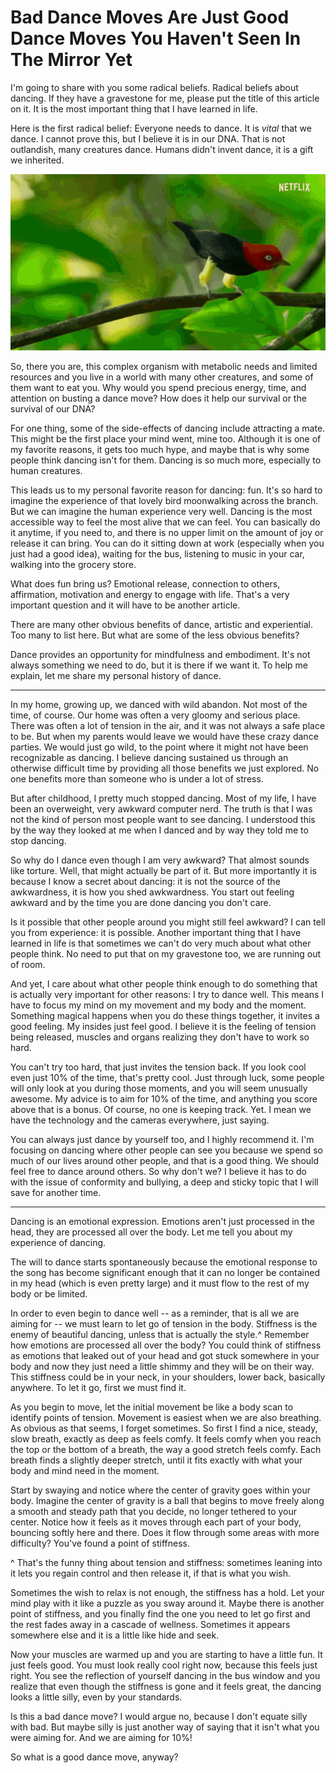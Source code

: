 # Bad Dance Moves Are Just Good Dance Moves You Haven't Seen In The Mirror Yet

I'm going to share with you some radical beliefs. Radical beliefs about dancing. If they have a gravestone for me, please put the title of this article on it. It is the most important thing that I have learned in life.

Here is the first radical belief: Everyone needs to dance. It is *vital* that we dance. I cannot prove this, but I believe it is in our DNA. That is not outlandish, many creatures dance. Humans didn't invent dance, it is a gift we inherited. 

![birds](../img/dancing-moonwalk.gif)

So, there you are, this complex organism with metabolic needs and limited resources and you live in a world with many other creatures, and some of them want to eat you. Why would you spend precious energy, time, and attention on busting a dance move? How does it help our survival or the survival of our DNA?

For one thing, some of the side-effects of dancing include attracting a mate. This might be the first place your mind went, mine too. Although it is one of my favorite reasons, it gets too much hype, and maybe that is why some people think dancing isn't for them. Dancing is so much more, especially to human creatures. 

This leads us to my personal favorite reason for dancing: fun. It's so hard to imagine the experience of that lovely bird moonwalking across the branch. But we can imagine the human experience very well. Dancing is the most accessible way to feel the most alive that we can feel. You can basically do it anytime, if you need to, and there is no upper limit on the amount of joy or release it can bring. You can do it sitting down at work (especially when you just had a good idea), waiting for the bus, listening to music in your car, walking into the grocery store.

What does fun bring us? Emotional release, connection to others, affirmation, motivation and energy to engage with life. That's a very important question and it will have to be another article.

There are many other obvious benefits of dance, artistic and experiential. Too many to list here. But what are some of the less obvious benefits?

Dance provides an opportunity for mindfulness and embodiment. It's not always something we need to do, but it is there if we want it. To help me explain, let me share my personal history of dance.

---

In my home, growing up, we danced with wild abandon. Not most of the time, of course. Our home was often a very gloomy and serious place. There was often a lot of tension in the air, and it was not always a safe place to be. But when my parents would leave we would have these crazy dance parties. We would just go wild, to the point where it might not have been recognizable as dancing. I believe dancing sustained us through an otherwise difficult time by providing all those benefits we just explored. No one benefits more than someone who is under a lot of stress.

But after childhood, I pretty much stopped dancing. Most of my life, I have been an overweight, very awkward computer nerd. The truth is that I was not the kind of person most people want to see dancing. I understood this by the way they looked at me when I danced and by way they told me to stop dancing.

So why do I dance even though I am very awkward? That almost sounds like torture. Well, that might actually be part of it. But more importantly it is because I know a secret about dancing: it is not the source of the awkwardness, it is how you shed awkwardness. You start out feeling awkward and by the time you are done dancing you don't care. 

Is it possible that other people around you might still feel awkward? I can tell you from experience: it is possible. Another important thing that I have learned in life is that sometimes we can't do very much about what other people think. No need to put that on my gravestone too, we are running out of room. 

And yet, I care about what other people think enough to do something that is actually very important for other reasons: I try to dance well. This means I have to focus my mind on my movement and my body and the moment. Something magical happens when you do these things together, it invites a good feeling. My insides just feel good. I believe it is the feeling of tension being released, muscles and organs realizing they don't have to work so hard. 

You can't try too hard, that just invites the tension back. If you look cool even just 10% of the time, that's pretty cool. Just through luck, some people will only look at you during those moments, and you will seem unusually awesome. My advice is to aim for 10% of the time, and anything you score above that is a bonus. Of course, no one is keeping track. Yet. I mean we have the technology and the cameras everywhere, just saying. 

You can always just dance by yourself too, and I highly recommend it. I'm focusing on dancing where other people can see you because we spend so much of our lives around other people, and that is a good thing. We should feel free to dance around others. So why don't we? I believe it has to do with the issue of conformity and bullying, a deep and sticky topic that I will save for another time.

---

Dancing is an emotional expression. Emotions aren't just processed in the head, they are processed all over the body. Let me tell you about my experience of dancing. 

The will to dance starts spontaneously because the emotional response to the song has become significant enough that it can no longer be contained in my head (which is even pretty large) and it must flow to the rest of my body or be limited. 

In order to even begin to dance well -- as a reminder, that is all we are aiming for -- we must learn to let go of tension in the body. Stiffness is the enemy of beautiful dancing, unless that is actually the style.^ Remember how emotions are processed all over the body? You could think of stiffness as emotions that leaked out of your head and got stuck somewhere in your body and now they just need a little shimmy and they will be on their way. This stiffness could be in your neck, in your shoulders, lower back, basically anywhere. To let it go, first we must find it.

As you begin to move, let the initial movement be like a body scan to identify points of tension. Movement is easiest when we are also breathing. As obvious as that seems, I forget sometimes. So first I find a nice, steady, slow breath, exactly as deep as feels comfy. It feels comfy when you reach the top or the bottom of a breath, the way a good stretch feels comfy. Each breath finds a slightly deeper stretch, until it fits exactly with what your body and mind need in the moment.

Start by swaying and notice where the center of gravity goes within your body. Imagine the center of gravity is a ball that begins to move freely along a smooth and steady path that you decide, no longer tethered to your center. Notice how it feels as it moves through each part of your body, bouncing softly here and there. Does it flow through some areas with more difficulty? You've found a point of stiffness.

^ That's the funny thing about tension and stiffness: sometimes leaning into it lets you regain control and then release it, if that is what you wish.

Sometimes the wish to relax is not enough, the stiffness has a hold. Let your mind play with it like a puzzle as you sway around it. Maybe there is another point of stiffness, and you finally find the one you need to let go first and the rest fades away in a cascade of wellness. Sometimes it appears somewhere else and it is a little like hide and seek. 

Now your muscles are warmed up and you are starting to have a little fun. It just feels good. You must look really cool right now, because this feels just right. You see the reflection of yourself dancing in the bus window and you realize that even though the stiffness is gone and it feels great, the dancing looks a little silly, even by your standards.

Is this a bad dance move? I would argue no, because I don't equate silly with bad. But maybe silly is just another way of saying that it isn't what you were aiming for. And we are aiming for 10%!

So what is a good dance move, anyway? 